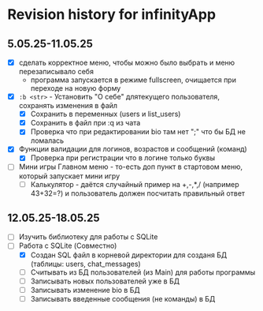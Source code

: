 # Revision history for infinityApp

## 5.05.25-11.05.25
- [x] сделать корректное меню, чтобы можно было выбрать и меню перезаписывало себя
    - программа запускается в режиме fullscreen, очищается при переходе на новую форму
- [x] `:b <str>` - Установить "О себе" длятекущего пользователя, сохранять изменения в файл
    - [x] Сохранить в переменных (users и list_users)
    - [x] Сохранить в файл при :q из чата
    - [x] Проверка что при редактировании bio там нет ";" что бы БД не ломалась
- [x] Функции валидации для логинов, возрастов и сообщений (команд)
    - [x] Проверка при регистрации что в логине только буквы
- [ ] Мини игры Главном меню - то-есть доп пункт в стартовом меню, который запускает мини игру
  - [ ] Калькулятор - даётся случайный пример на +,-,*,/ (например 43+32=?) и пользователь должен посчитать правильный ответ
## 12.05.25-18.05.25
- [ ] Изучить библиотеку для работы с SQLite
- [ ] Работа с SQLite (Совместно)
    - [x] Создан SQL файл в корневой директории для созданя БД (таблицы: users, chat_messages)
    - [ ] Считывать из БД пользователей (из Main) для работы программы
    - [ ] Записывать новых пользователей уже в БД
    - [ ] Записывать изменение bio в БД
    - [ ] Записывать введенные сообщения (не команды) в БД